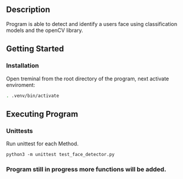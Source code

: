 
## Description

Program is able to detect and identify a users face using classification models and the openCV library.  

## Getting Started

### Installation

Open treminal from the root directory of the program, next activate enviroment:

```bash
. .venv/bin/activate
```

## Executing Program

### Unittests

Run unittest for each Method.

```
python3 -m unittest test_face_detector.py
```

### Program still in progress more functions will be added.

<!---
 Facial_Recognition-Python3-OpenCv
. .venv/bin/activate
pip install opencv-python
fastapi
uvicorn
pip freez > requirments.txt
--->
